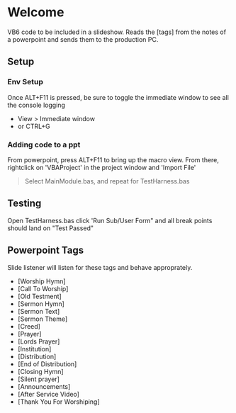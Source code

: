 # Welcome
VB6 code to be included in a slideshow. Reads the [tags] from the notes of a powerpoint and sends them to the production PC.

## Setup

### Env Setup
Once ALT+F11 is pressed, be sure to toggle the immediate window to see all the console logging 
 * View > Immediate window
 * or CTRL+G

### Adding code to a ppt
From powerpoint, press ALT+F11 to bring up the macro view.
From there, rightclick on 'VBAProject' in the project window and 'Import File'
 > Select MainModule.bas, and repeat for TestHarness.bas

## Testing
Open TestHarness.bas
click 'Run Sub/User Form" and all break points should land on "Test Passed"

## Powerpoint Tags

Slide listener will listen for these tags and behave approprately.

* [Worship Hymn]
* [Call To Worship]
* [Old Testment]
* [Sermon Hymn]
* [Sermon Text]
* [Sermon Theme]
* [Creed]
* [Prayer]
* [Lords Prayer]
* [Institution]
* [Distribution]
* [End of Distribution]
* [Closing Hymn]
* [Silent prayer]
* [Announcements]
* [After Service Video]
* [Thank You For Worshiping]
